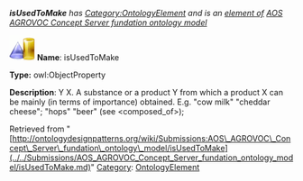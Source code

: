 ___isUsedToMake__ has [Category:OntologyElement](../../Category/OntologyElement.md "Category:OntologyElement") and is an [element of](../../Property/ElementOf.md "Property:ElementOf") [AOS AGROVOC Concept Server fundation ontology model](../../Submissions/AOS_AGROVOC_Concept_Server_fundation_ontology_model.md "Submissions:AOS AGROVOC Concept Server fundation ontology model")_


  




[![ObjectProperty](../../images/thumb/c/c3/ObjectProperty.gif/45px-ObjectProperty.gif)](../../Image/ObjectProperty.gif.md "ObjectProperty")
__Name__: isUsedToMake 


__Type:__ owl:ObjectProperty 


__Description__: Y <is used to make> X. A substance or a product Y from which a product X can be mainly (in terms of importance) obtained. E.g. "cow milk" <is used to make> "cheddar cheese"; "hops" <is used to make> "beer" (see <composed\_of>); 





Retrieved from "[http://ontologydesignpatterns.org/wiki/Submissions:AOS\_AGROVOC\_Concept\_Server\_fundation\_ontology\_model/isUsedToMake](../../Submissions/AOS_AGROVOC_Concept_Server_fundation_ontology_model/isUsedToMake.md)"
 [Category](http://ontologydesignpatterns.org/wiki/Special:Categories "Special:Categories"): [OntologyElement](../../Category/OntologyElement.md "Category:OntologyElement")